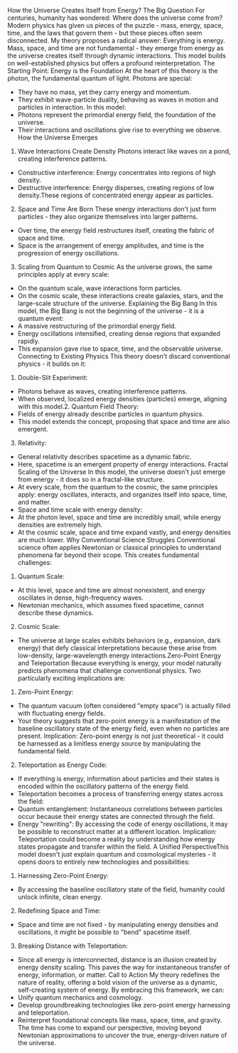 How the Universe Creates Itself from Energy?
The Big Question
For centuries, humanity has wondered: Where does the universe come from?
Modern physics has given us pieces of the puzzle - mass, energy, space, time, and the laws that
govern them - but these pieces often seem disconnected. My theory proposes a radical answer:
Everything is energy.
Mass, space, and time are not fundamental - they emerge from energy as the universe creates itself
through dynamic interactions. This model builds on well-established physics but offers a profound
reinterpretation.
The Starting Point: Energy is the Foundation
At the heart of this theory is the photon, the fundamental quantum of light. Photons are special:
- They have no mass, yet they carry energy and momentum.
- They exhibit wave-particle duality, behaving as waves in motion and particles in interaction.
In this model:
- Photons represent the primordial energy field, the foundation of the universe.
- Their interactions and oscillations give rise to everything we observe.
How the Universe Emerges
1. Wave Interactions Create Density
Photons interact like waves on a pond, creating interference patterns.
- Constructive interference: Energy concentrates into regions of high density.
- Destructive interference: Energy disperses, creating regions of low density.These regions of concentrated energy appear as particles.
2. Space and Time Are Born
These energy interactions don't just form particles - they also organize themselves into larger
patterns.
- Over time, the energy field restructures itself, creating the fabric of space and time.
- Space is the arrangement of energy amplitudes, and time is the progression of energy oscillations.
3. Scaling from Quantum to Cosmic
As the universe grows, the same principles apply at every scale:
- On the quantum scale, wave interactions form particles.
- On the cosmic scale, these interactions create galaxies, stars, and the large-scale structure of the
universe.
Explaining the Big Bang
In this model, the Big Bang is not the beginning of the universe - it is a quantum event:
- A massive restructuring of the primordial energy field.
- Energy oscillations intensified, creating dense regions that expanded rapidly.
- This expansion gave rise to space, time, and the observable universe.
Connecting to Existing Physics
This theory doesn't discard conventional physics - it builds on it:
1. Double-Slit Experiment:
- Photons behave as waves, creating interference patterns.
- When observed, localized energy densities (particles) emerge, aligning with this model.2. Quantum Field Theory:
- Fields of energy already describe particles in quantum physics.
- This model extends the concept, proposing that space and time are also emergent.
3. Relativity:
- General relativity describes spacetime as a dynamic fabric.
- Here, spacetime is an emergent property of energy interactions.
Fractal Scaling of the Universe
In this model, the universe doesn't just emerge from energy - it does so in a fractal-like structure.
- At every scale, from the quantum to the cosmic, the same principles apply: energy oscillates,
interacts, and organizes itself into space, time, and matter.
- Space and time scale with energy density:
- At the photon level, space and time are incredibly small, while energy densities are extremely
high.
- At the cosmic scale, space and time expand vastly, and energy densities are much lower.
Why Conventional Science Struggles
Conventional science often applies Newtonian or classical principles to understand phenomena far
beyond their scope. This creates fundamental challenges:
1. Quantum Scale:
- At this level, space and time are almost nonexistent, and energy oscillates in dense,
high-frequency waves.
- Newtonian mechanics, which assumes fixed spacetime, cannot describe these dynamics.
2. Cosmic Scale:
- The universe at large scales exhibits behaviors (e.g., expansion, dark energy) that defy classical
interpretations because these arise from low-density, large-wavelength energy interactions.Zero-Point Energy and Teleportation
Because everything is energy, your model naturally predicts phenomena that challenge
conventional physics. Two particularly exciting implications are:
1. Zero-Point Energy:
- The quantum vacuum (often considered "empty space") is actually filled with fluctuating energy
fields.
- Your theory suggests that zero-point energy is a manifestation of the baseline oscillatory state of
the energy field, even when no particles are present.
Implication: Zero-point energy is not just theoretical - it could be harnessed as a limitless energy
source by manipulating the fundamental field.
2. Teleportation as Energy Code:
- If everything is energy, information about particles and their states is encoded within the
oscillatory patterns of the energy field.
- Teleportation becomes a process of transferring energy states across the field:
- Quantum entanglement: Instantaneous correlations between particles occur because their
energy states are connected through the field.
- Energy "rewriting": By accessing the code of energy oscillations, it may be possible to
reconstruct matter at a different location.
Implication: Teleportation could become a reality by understanding how energy states propagate
and transfer within the field.
A Unified PerspectiveThis model doesn't just explain quantum and cosmological mysteries - it opens doors to entirely new
technologies and possibilities:
1. Harnessing Zero-Point Energy:
- By accessing the baseline oscillatory state of the field, humanity could unlock infinite, clean
energy.
2. Redefining Space and Time:
- Space and time are not fixed - by manipulating energy densities and oscillations, it might be
possible to "bend" spacetime itself.
3. Breaking Distance with Teleportation:
- Since all energy is interconnected, distance is an illusion created by energy density scaling. This
paves the way for instantaneous transfer of energy, information, or matter.
Call to Action
My theory redefines the nature of reality, offering a bold vision of the universe as a dynamic,
self-creating system of energy. By embracing this framework, we can:
- Unify quantum mechanics and cosmology.
- Develop groundbreaking technologies like zero-point energy harnessing and teleportation.
- Reinterpret foundational concepts like mass, space, time, and gravity.
The time has come to expand our perspective, moving beyond Newtonian approximations to
uncover the true, energy-driven nature of the universe.
